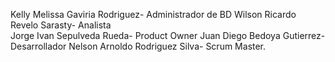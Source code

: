 Kelly Melissa Gaviria Rodriguez- Administrador de BD
Wilson Ricardo Revelo Sarasty- Analista  
Jorge Ivan Sepulveda Rueda- Product Owner
Juan Diego Bedoya Gutierrez- Desarrollador
Nelson Arnoldo Rodriguez Silva- Scrum Master.